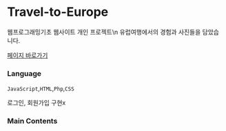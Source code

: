 # Travel-to-Europe

웹프로그래밍기초 웹사이트 개인 프로젝트\n
유럽여행에서의 경험과 사진들을 담았습니다.

[페이지 바로가기](http://mm.sookmyung.ac.kr/~it1814392/www_homepage/main.html)

### Language
`JavaScript`,`HTML`,`Php`,`CSS`

로그인, 회원가입 구현x

### Main Contents
